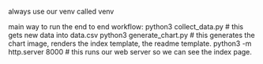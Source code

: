 always use our venv called venv

main way to run the end to end workflow:
python3 collect_data.py # this gets new data into data.csv
python3 generate_chart.py # this generates the chart image, renders the index template, the readme template.
python3 -m http.server 8000 # this runs our web server so we can see the index page.
